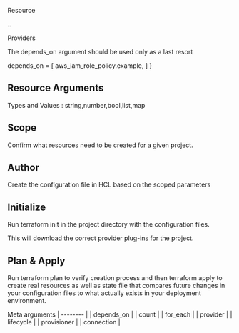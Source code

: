 


Resource

<RESOURCE TYPE>.<NAME>.<ATTRIBUTE>

Providers


The depends_on argument should be used only as a last resort

depends_on = [
    aws_iam_role_policy.example,
  ]
}

## Resource Arguments

Types and Values : string,number,bool,list,map











## Scope 

Confirm what resources need to be created for a given project.

## Author 

Create the configuration file in HCL based on the scoped parameters

## Initialize 

Run terraform init in the project directory with the configuration files. 

This will download the correct provider plug-ins for the project.

## Plan & Apply 

Run terraform plan to verify creation process and then terraform apply to create real resources as well as state file that compares future changes in your configuration files to what actually exists in your deployment environment.




Meta arguments
| -------- |
| depends_on |
| count |
| for_each |
| provider |
| lifecycle |
| provisioner |
| connection |
